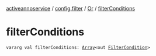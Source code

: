 [activeannoservice](../../index.md) / [config.filter](../index.md) / [Or](index.md) / [filterConditions](./filter-conditions.md)

# filterConditions

`vararg val filterConditions: `[`Array`](https://kotlinlang.org/api/latest/jvm/stdlib/kotlin/-array/index.html)`<out `[`FilterCondition`](../-filter-condition/index.md)`>`